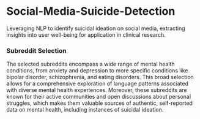 # Social-Media-Suicide-Detection
Leveraging NLP to identify suicidal ideation on social media, extracting insights into user well-being for application in clinical research.

### Subreddit Selection
The selected subreddits encompass a wide range of mental health conditions, from anxiety and depression to more specific conditions like bipolar disorder, schizophrenia, and eating disorders. This broad selection allows for a comprehensive exploration of language patterns associated with diverse mental health experiences. Moreover, these subreddits are known for their active communities and open discussions about personal struggles, which makes them valuable sources of authentic, self-reported data on mental health, including instances of suicidal ideation.
